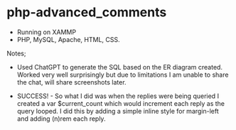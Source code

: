 # php-advanced_comments

- Running on XAMMP
- PHP, MySQL, Apache, HTML, CSS.

Notes;

- Used ChatGPT to generate the SQL based on the ER diagram created. Worked very well surprisingly but due to limitations I am unable to share the chat, will share screenshots later.
  
- SUCCESS! - So what I did was when the replies were being queried I created a var $current_count which would increment each reply as the query looped. I did this by adding a simple inline style for margin-left and adding (n)rem each reply.
